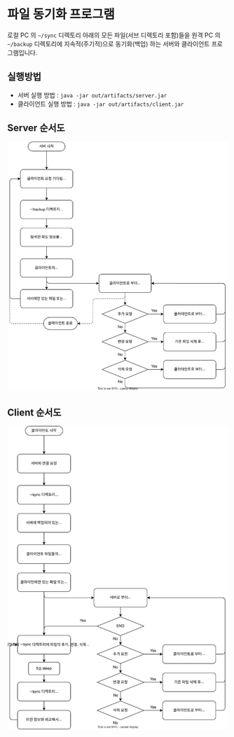 # 파일 동기화 프로그램
로컬 PC 의 `~/sync` 디렉토리 아래의 모든 파일(서브 디렉토리 포함)들을 원격 PC 의 `~/backup` 디렉토리에 지속적(주기적)으로 동기화(백업) 하는 서버와 클라이언트 프로그램입니다.

## 실행방법
- 서버 실행 방법 : `java -jar out/artifacts/server.jar`
- 클라이언트 실행 방법 : `java -jar out/artifacts/client.jar`

## Server 순서도
![](server-diagram.svg)
## Client 순서도
![](client-diagram.svg)
